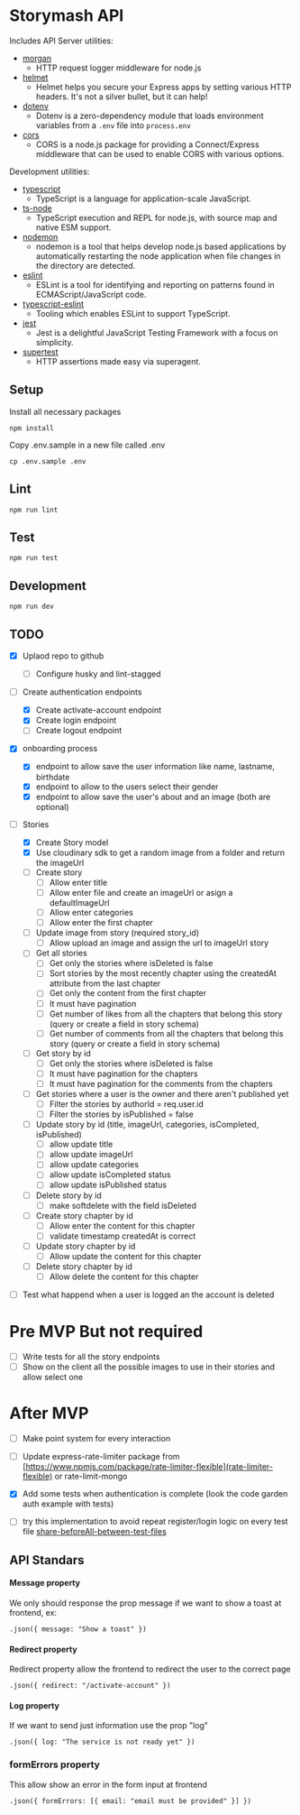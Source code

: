 # Storymash API

Includes API Server utilities:

- [morgan](https://www.npmjs.com/package/morgan)
  - HTTP request logger middleware for node.js
- [helmet](https://www.npmjs.com/package/helmet)
  - Helmet helps you secure your Express apps by setting various HTTP headers. It's not a silver bullet, but it can help!
- [dotenv](https://www.npmjs.com/package/dotenv)
  - Dotenv is a zero-dependency module that loads environment variables from a `.env` file into `process.env`
- [cors](https://www.npmjs.com/package/cors)
  - CORS is a node.js package for providing a Connect/Express middleware that can be used to enable CORS with various options.

Development utilities:

- [typescript](https://www.npmjs.com/package/typescript)
  - TypeScript is a language for application-scale JavaScript.
- [ts-node](https://www.npmjs.com/package/ts-node)
  - TypeScript execution and REPL for node.js, with source map and native ESM support.
- [nodemon](https://www.npmjs.com/package/nodemon)
  - nodemon is a tool that helps develop node.js based applications by automatically restarting the node application when file changes in the directory are detected.
- [eslint](https://www.npmjs.com/package/eslint)
  - ESLint is a tool for identifying and reporting on patterns found in ECMAScript/JavaScript code.
- [typescript-eslint](https://typescript-eslint.io/)
  - Tooling which enables ESLint to support TypeScript.
- [jest](https://www.npmjs.com/package/mocha)
  - Jest is a delightful JavaScript Testing Framework with a focus on simplicity.
- [supertest](https://www.npmjs.com/package/supertest)
  - HTTP assertions made easy via superagent.

## Setup

Install all necessary packages

```
npm install
```

Copy .env.sample in a new file called .env

```
cp .env.sample .env
```

## Lint

```
npm run lint
```

## Test

```
npm run test
```

## Development

```
npm run dev
```

## TODO

- [x] Uplaod repo to github

  - [ ] Configure husky and lint-stagged

- [ ] Create authentication endpoints

  - [x] Create activate-account endpoint
  - [x] Create login endpoint
  - [ ] Create logout endpoint

- [x] onboarding process

  - [x] endpoint to allow save the user information like name, lastname, birthdate
  - [x] endpoint to allow to the users select their gender
  - [x] endpoint to allow save the user's about and an image (both are optional)

- [ ] Stories

  - [x] Create Story model
  - [x] Use cloudinary sdk to get a random image from a folder and return the imageUrl
  - [ ] Create story
    - [ ] Allow enter title
    - [ ] Allow enter file and create an imageUrl or asign a defaultImageUrl
    - [ ] Allow enter categories
    - [ ] Allow enter the first chapter
  - [ ] Update image from story (required story_id)
    - [ ] Allow upload an image and assign the url to imageUrl story
  - [ ] Get all stories
    - [ ] Get only the stories where isDeleted is false
    - [ ] Sort stories by the most recently chapter using the createdAt attribute from the last chapter
    - [ ] Get only the content from the first chapter
    - [ ] It must have pagination
    - [ ] Get number of likes from all the chapters that belong this story (query or create a field in story schema)
    - [ ] Get number of comments from all the chapters that belong this story (query or create a field in story schema)
  - [ ] Get story by id
    - [ ] Get only the stories where isDeleted is false
    - [ ] It must have pagination for the chapters
    - [ ] It must have pagination for the comments from the chapters
  - [ ] Get stories where a user is the owner and there aren't published yet
    - [ ] Filter the stories by authorId = req.user.id
    - [ ] Filter the stories by isPublished = false
  - [ ] Update story by id (title, imageUrl, categories, isCompleted, isPublished)
    - [ ] allow update title
    - [ ] allow update imageUrl
    - [ ] allow update categories
    - [ ] allow update isCompleted status
    - [ ] allow update isPublished status
  - [ ] Delete story by id
    - [ ] make softdelete with the field isDeleted
  - [ ] Create story chapter by id
    - [ ] Allow enter the content for this chapter
    - [ ] validate timestamp createdAt is correct
  - [ ] Update story chapter by id
    - [ ] Allow update the content for this chapter
  - [ ] Delete story chapter by id
    - [ ] Allow delete the content for this chapter

- [ ] Test what happend when a user is logged an the account is deleted

# Pre MVP But not required

- [ ] Write tests for all the story endpoints
- [ ] Show on the client all the possible images to use in their stories and allow select one

# After MVP

- [ ] Make point system for every interaction

- [ ] Update express-rate-limiter package from [https://www.npmjs.com/package/rate-limiter-flexible](rate-limiter-flexible) or rate-limit-mongo

- [x] Add some tests when authentication is complete (look the code garden auth example with tests)

- [ ] try this implementation to avoid repeat register/login logic on every test file [share-beforeAll-between-test-files](https://stackoverflow.com/questions/47997652/jest-beforeall-share-between-multiple-test-files)

## API Standars

#### Message property

We only should response the prop message if we want to show a toast at frontend, ex:

```
.json({ message: "Show a toast" })
```

#### Redirect property

Redirect property allow the frontend to redirect the user to the correct page

```
.json({ redirect: "/activate-account" })
```

#### Log property

If we want to send just information use the prop "log"

```
.json({ log: "The service is not ready yet" })
```

### formErrors property

This allow show an error in the form input at frontend

```
.json({ formErrors: [{ email: "email must be provided" }] })
```
